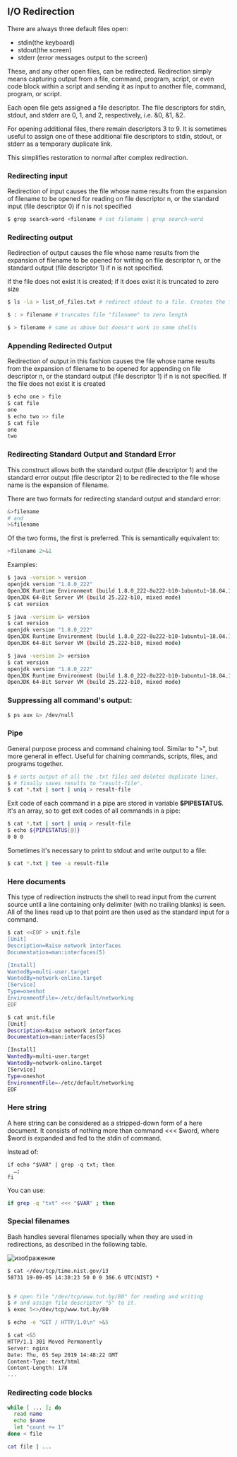 ## I/O Redirection

There are always three default files open:

- stdin(the keyboard)
- stdout(the screen)
- stderr (error messages output to the screen)

These, and any other open files, can be redirected. Redirection simply means capturing output from a file, command, program, script, or even code block within a script and sending it as input to another file, command, program, or script.

Each open file gets assigned a file descriptor. The file descriptors for stdin, stdout, and stderr are 0, 1, and 2, respectively, i.e. &0, &1, &2.

For opening additional files, there remain descriptors 3 to 9. It is sometimes useful to assign one of these additional file descriptors to stdin, stdout, or stderr as a temporary duplicate link.

This simplifies restoration to normal after complex redirection.

### Redirecting input

Redirection of input causes the file whose name results from the expansion of filename to be opened for reading on file descriptor n, or the standard input (file descriptor 0) if n is not specified
```bash
$ grep search-word <filename # cat filename | grep search-word
```
### Redirecting output

Redirection of output causes the file whose name results from the expansion of filename to be opened for writing on file descriptor n,  or  the  standard  output (file descriptor 1) if n is not specified.  

If the file does not exist it is created; if it does exist it is truncated to zero size
```bash
$ ls -la > list_of_files.txt # redirect stdout to a file. Creates the file if not present, otherwise overwrites it.

$ : > filename # truncates file "filename" to zero length

$ > filename # same as above but doesn't work in some shells
```
### Appending Redirected Output

Redirection of output in this fashion causes the file whose name results from the expansion of filename to be opened for appending on file descriptor n, or the standard output (file descriptor 1) if n is not specified.  If the file does not exist it is created
```bash
$ echo one > file
$ cat file 
one
$ echo two >> file
$ cat file 
one
two
```
### Redirecting Standard Output and Standard Error

This construct allows both the standard output (file descriptor 1) and the standard error output (file descriptor 2) to be redirected to the file whose name is the expansion of filename.

There are two formats for redirecting standard output and standard error:
```bash
&>filename
# and
>&filename
```
Of the two forms, the first is preferred.  This is semantically equivalent to:
```bash
>filename 2>&1
```
Examples:
```bash
$ java -version > version
openjdk version "1.8.0_222"
OpenJDK Runtime Environment (build 1.8.0_222-8u222-b10-1ubuntu1~18.04.1-b10)
OpenJDK 64-Bit Server VM (build 25.222-b10, mixed mode)
$ cat version 
```
```bash
$ java -version &> version
$ cat version 
openjdk version "1.8.0_222"
OpenJDK Runtime Environment (build 1.8.0_222-8u222-b10-1ubuntu1~18.04.1-b10)
OpenJDK 64-Bit Server VM (build 25.222-b10, mixed mode)
```
```bash
$ java -version 2> version
$ cat version 
openjdk version "1.8.0_222"
OpenJDK Runtime Environment (build 1.8.0_222-8u222-b10-1ubuntu1~18.04.1-b10)
OpenJDK 64-Bit Server VM (build 25.222-b10, mixed mode)
```
### Suppressing all command's output:
```bash
$ ps aux &> /dev/null
```
### Pipe

General purpose process and command chaining tool. Similar to ">", but more general in effect. Useful for chaining commands, scripts, files, and programs together.
```bash
$ # sorts output of all the .txt files and deletes duplicate lines, 
$ # finally saves results to "result-file".
$ cat *.txt | sort | uniq > result-file
```
Exit code of each command in a pipe are stored in variable **$PIPESTATUS**. It's an array, so to get exit codes of all commands in a pipe:
```bash
$ cat *.txt | sort | uniq > result-file
$ echo ${PIPESTATUS[@]}
0 0 0
```
Sometimes it's necessary to print to stdout and write output to a file:
```bash
$ cat *.txt | tee -a result-file
```
### Here documents

This type of redirection instructs the shell to read input from the current source until a line containing only delimiter (with no trailing blanks) is  seen. All of the lines read up to that point are then used as the standard input for a command.
```bash
$ cat <<EOF > unit.file
[Unit]
Description=Raise network interfaces
Documentation=man:interfaces(5)

[Install]
WantedBy=multi-user.target
WantedBy=network-online.target
[Service]
Type=oneshot
EnvironmentFile=-/etc/default/networking
EOF
```
```bash
$ cat unit.file
[Unit]
Description=Raise network interfaces
Documentation=man:interfaces(5)

[Install]
WantedBy=multi-user.target
WantedBy=network-online.target
[Service]
Type=oneshot
EnvironmentFile=-/etc/default/networking
EOF
```
### Here string

A here string can be considered as a stripped-down form of a here  document.  It consists of nothing more than command <<< $word, where $word is expanded and fed to the stdin of command. 

Instead of:
```bahs
if echo "$VAR" | grep -q txt; then
  …;
fi
```
You can use:
```bash
if grep -q "txt" <<< "$VAR" ; then
```
### Special filenames

Bash handles several filenames specially when they are used in redirections, as described in the following table.

![изображение](https://github.com/AYaskuld/Linux/assets/98359811/65460fdd-5afa-436a-a4c5-357c2a5965a7)

```bash
$ cat </dev/tcp/time.nist.gov/13
58731 19-09-05 14:30:23 50 0 0 366.6 UTC(NIST) * 


$ # open file "/dev/tcp/www.tut.by/80" for reading and writing
$ # and assign file descriptor "5" to it.
$ exec 5<>/dev/tcp/www.tut.by/80

$ echo -e "GET / HTTP/1.0\n" >&5

$ cat <&5
HTTP/1.1 301 Moved Permanently
Server: nginx
Date: Thu, 05 Sep 2019 14:48:22 GMT
Content-Type: text/html
Content-Length: 178
...
```
### Redirecting code blocks
```bash
while [ ... ]; do
  read name
  echo $name
  let "count += 1"
done < file

cat file | ...
```
